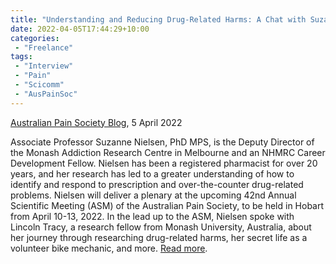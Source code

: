 ```yaml
---
title: "Understanding and Reducing Drug-Related Harms: A Chat with Suzanne Nielsen"
date: 2022-04-05T17:44:29+10:00
categories:
 - "Freelance"
tags:
 - "Interview"
 - "Pain"
 - "Scicomm"
 - "AusPainSoc"
---
```


<!--more-->

[Australian Pain Society Blog](https://blog.apsoc.org.au/), 5 April 2022

Associate Professor Suzanne Nielsen, PhD MPS, is the Deputy Director of the Monash Addiction Research Centre in Melbourne and an NHMRC Career Development Fellow. Nielsen has been a registered pharmacist for over 20 years, and her research has led to a greater understanding of how to identify and respond to prescription and over-the-counter drug-related problems. Nielsen will deliver a plenary at the upcoming 42nd Annual Scientific Meeting (ASM) of the Australian Pain Society, to be held in Hobart from April 10-13, 2022. In the lead up to the ASM, Nielsen spoke with Lincoln Tracy, a research fellow from Monash University, Australia, about her journey through researching drug-related harms, her secret life as a volunteer bike mechanic, and more. [Read more](https://blog.apsoc.org.au/2022/04/05/understanding-and-reducing-drug-related-harms-a-chat-with-suzanne-nielsen/).